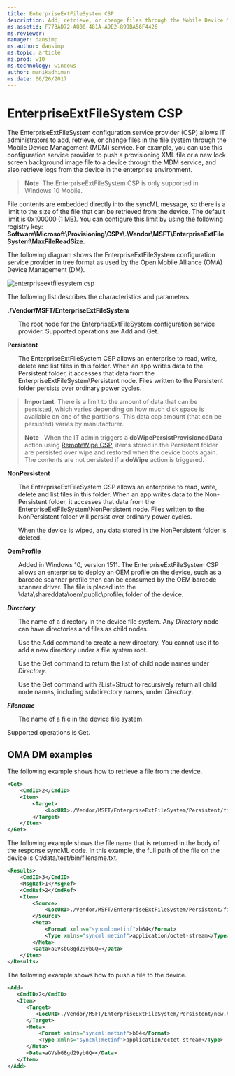 ```yaml
---
title: EnterpriseExtFileSystem CSP
description: Add, retrieve, or change files through the Mobile Device Management (MDM) service using the EnterpriseExtFileSystem CSP. 
ms.assetid: F773AD72-A800-481A-A9E2-899BA56F4426
ms.reviewer:
manager: dansimp
ms.author: dansimp
ms.topic: article
ms.prod: w10
ms.technology: windows
author: manikadhiman
ms.date: 06/26/2017
---
```


# EnterpriseExtFileSystem CSP


The EnterpriseExtFileSystem configuration service provider (CSP) allows IT administrators to add, retrieve, or change files in the file system through the Mobile Device Management (MDM) service. For example, you can use this configuration service provider to push a provisioning XML file or a new lock screen background image file to a device through the MDM service, and also retrieve logs from the device in the enterprise environment.

> **Note**  The EnterpriseExtFileSystem CSP is only supported in Windows 10 Mobile.



File contents are embedded directly into the syncML message, so there is a limit to the size of the file that can be retrieved from the device. The default limit is 0x100000 (1 MB). You can configure this limit by using the following registry key: **Software\\Microsoft\\Provisioning\\CSPs\\.\\Vendor\\MSFT\\EnterpriseExtFileSystem\\MaxFileReadSize**.

The following diagram shows the EnterpriseExtFileSystem configuration service provider in tree format as used by the Open Mobile Alliance (OMA) Device Management (DM).

![enterpriseextfilesystem csp](images/provisioning-csp-enterpriseextfilesystem.png)

The following list describes the characteristics and parameters.

<a href="" id="--vendor-msft-enterpriseextfilesystem"></a>**./Vendor/MSFT/EnterpriseExtFileSystem**
<p style="margin-left: 25px">The root node for the EnterpriseExtFileSystem configuration service provider. Supported operations are Add and Get.</p>

<a href="" id="persistent"></a>**Persistent**
<p style="margin-left: 25px">The EnterpriseExtFileSystem CSP allows an enterprise to read, write, delete and list files in this folder. When an app writes data to the Persistent folder, it accesses that data from the EnterpriseExtFileSystem\Persistent node. Files written to the Persistent folder persists over ordinary power cycles.</p>

> **Important**  There is a limit to the amount of data that can be persisted, which varies depending on how much disk space is available on one of the partitions. This data cap amount (that can be persisted) varies by manufacturer.
>
>
>
> **Note**   When the IT admin triggers a **doWipePersistProvisionedData** action using [RemoteWipe CSP](remotewipe-csp.md), items stored in the Persistent folder are persisted over wipe and restored when the device boots again. The contents are not persisted if a **doWipe** action is triggered.



<a href="" id="nonpersistent"></a>**NonPersistent**
<p style="margin-left: 25px">The EnterpriseExtFileSystem CSP allows an enterprise to read, write, delete and list files in this folder. When an app writes data to the Non-Persistent folder, it accesses that data from the EnterpriseExtFileSystem\NonPersistent node. Files written to the NonPersistent folder will persist over ordinary power cycles.</p>

<p style="margin-left: 25px">When the device is wiped, any data stored in the NonPersistent folder is deleted.</p>

<a href="" id="oemprofile"></a>**OemProfile**
<p style="margin-left: 25px">Added in Windows 10, version 1511. The EnterpriseExtFileSystem CSP allows an enterprise to deploy an OEM profile on the device, such as a barcode scanner profile then can be consumed by the OEM barcode scanner driver. The file is placed into the \data\shareddata\oem\public\profile\ folder of the device.</p>

<a href="" id="directory"></a>***Directory***
<p style="margin-left: 25px">The name of a directory in the device file system. Any <em>Directory</em> node can have directories and files as child nodes.</p>

<p style="margin-left: 25px">Use the Add command to create a new directory. You cannot use it to add a new directory under a file system root.</p>

<p style="margin-left: 25px">Use the Get command to return the list of child node names under <em>Directory</em>.</p>

<p style="margin-left: 25px">Use the Get command with ?List=Struct to recursively return all child node names, including subdirectory names, under <em>Directory</em>.</p>

<a href="" id="filename"></a>***Filename***
<p style="margin-left: 25px">The name of a file in the device file system.</p>

Supported operations is Get.

## OMA DM examples


The following example shows how to retrieve a file from the device.

```xml
<Get>
    <CmdID>2</CmdID>
    <Item>
        <Target>
            <LocURI>./Vendor/MSFT/EnterpriseExtFileSystem/Persistent/file.txt</LocURI>
        </Target>
    </Item>
</Get>
```

The following example shows the file name that is returned in the body of the response syncML code. In this example, the full path of the file on the device is C:/data/test/bin/filename.txt.

```xml
<Results>
    <CmdID>3</CmdID>
    <MsgRef>1</MsgRef>
    <CmdRef>2</CmdRef>
    <Item>
        <Source>
            <LocURI>./Vendor/MSFT/EnterpriseExtFileSystem/Persistent/filename.txt</LocURI>
        </Source>
        <Meta>
            <Format xmlns="syncml:metinf">b64</Format>
            <Type xmlns="syncml:metinf">application/octet-stream</Type>
        </Meta>
        <Data>aGVsbG8gd29ybGQ=</Data>
    </Item>
</Results>
```

The following example shows how to push a file to the device.

```xml
<Add>
   <CmdID>2</CmdID>
   <Item>
      <Target>
         <LocURI>./Vendor/MSFT/EnterpriseExtFileSystem/Persistent/new.txt</LocURI>
      </Target>
      <Meta>
          <Format xmlns="syncml:metinf">b64</Format>
          <Type xmlns="syncml:metinf">application/octet-stream</Type>
      </Meta>
      <Data>aGVsbG8gd29ybGQ=</Data>
   </Item>
</Add>
```










